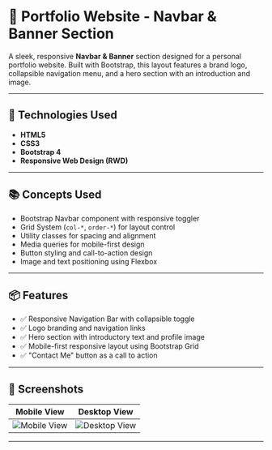 # 💼 Portfolio Website - Navbar & Banner Section

A sleek, responsive **Navbar & Banner** section designed for a personal portfolio website. Built with Bootstrap, this layout features a brand logo, collapsible navigation menu, and a hero section with an introduction and image.

---

## 🧰 Technologies Used

- **HTML5**
- **CSS3**
- **Bootstrap 4**
- **Responsive Web Design (RWD)**

---

## 📚 Concepts Used

- Bootstrap Navbar component with responsive toggler
- Grid System (`col-*`, `order-*`) for layout control
- Utility classes for spacing and alignment
- Media queries for mobile-first design
- Button styling and call-to-action design
- Image and text positioning using Flexbox

---

## 📦 Features

- ✅ Responsive Navigation Bar with collapsible toggle
- ✅ Logo branding and navigation links
- ✅ Hero section with introductory text and profile image
- ✅ Mobile-first responsive layout using Bootstrap Grid
- ✅ "Contact Me" button as a call to action

---

## 📸 Screenshots

| Mobile View | Desktop View |
|-------------|--------------|
| ![Mobile View](https://github.com/user-attachments/assets/your-mobile-img-url) | ![Desktop View](https://github.com/user-attachments/assets/your-desktop-img-url) |

>

---



